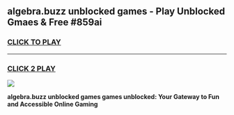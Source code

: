 
## algebra.buzz unblocked games - Play Unblocked Gmaes & Free #859ai
<h3>
<a href="https://news.freeplayer.one?title=algebra.buzz_unblocked_games&ref=26F">CLICK TO PLAY</a></h3>
<hr>

<h3>
<a href="https://news.freeplayer.one?title=algebra.buzz_unblocked_games&ref=26F">CLICK 2 PLAY</a>
  
</h3>

<a href="https://news.freeplayer.one?title=algebra.buzz_unblocked_games&ref=26F/"><img src="https://clearcache.store/games.png"></a>


**algebra.buzz unblocked games games unblocked: Your Gateway to Fun and Accessible Online Gaming**
